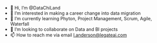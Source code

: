 - 👋 Hi, I’m @DataChiLand
- 👀 I’m interested in making a career change into data migration
- 🌱 I’m currently learning Phyton, Project Management, Scrum, Agile, Waterfall
- 💞️ I’m looking to collaborate on Data and BI projects
- 📫 How to reach me via email l.anderson@legateai.com

<!---
DataChiLand/DataChiLand is a ✨ special ✨ repository because its `README.md` (this file) appears on your GitHub profile.
You can click the Preview link to take a look at your changes.
--->
